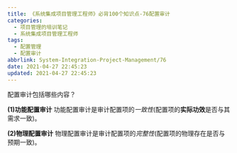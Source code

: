 ```yaml
---
title: 《系统集成项目管理工程师》必背100个知识点-76配置审计
categories:
  - 项目管理的培训笔记
  - 系统集成项目管理工程师
tags:
  - 配置管理
  - 配置审计
abbrlink: System-Integration-Project-Management/76
date: 2021-04-27 22:45:23
updated: 2021-04-27 22:45:23
---
```


配置审计包括哪些内容？

**(1)功能配置审计**
功能配置审计是审计配置项的*一致性*(配置项的**实际功效**是否与其需求一致)。

**(2)物理配置审计**
物理配置审计是审计配置项的*完整性*(配置项的物理存在是否与预期一致)。
